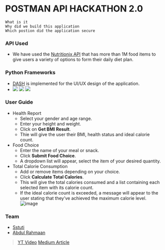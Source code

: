 # POSTMAN API HACKATHON 2.0
	What is it 
	Why did we build this application
	Which postion did the application secure
### API Used
- We have used the [Nutritionix API](https://www.nutritionix.com/database) that has more than 1M food items to give users a variety of options to form their daily diet plan.
### Python Frameworks
- [DASH](https://dash.plotly.com/introduction) is implemented for the UI/UX design of the application. 
- ![](https://img.shields.io/badge/Dash-blue?style=for-the-badge&logo=Dash&logoColor=white) ![](https://img.shields.io/badge/PyCharm-000000.svg?&style=for-the-badge&logo=PyCharm&logoColor=white) ![](https://img.shields.io/badge/Python-FFD43B?style=for-the-badge&logo=python&logoColor=blue)
### User Guide
- Health Report
  - Select your gender and age range.
  - Enter your height and weight.
  - Click on **Get BMI Result**.
  - Thie will give the user their BMI, health status and ideal calorie count.
- Food Choice
  - Enter the name of your meal or snack.
  - Click **Submit Food Choice**.
  - A dropdown list will appear, select the item of your desired quantity. 
- Total Calorie Consumption
  - Add or remove items depending on your choice.
  - Click **Calculate Total Calories**.
  - This will give the total calories consumed and a list containing each selected item with its calorie count.
  - If the ideal calorie count is exceeded, a message will appear to the user stating that they’ve achieved the maximum calorie level.
![image](https://user-images.githubusercontent.com/100038013/216224034-5a435754-ffcf-4f6b-b986-2a477857f375.png)

### Team
- [Sstuti](https://www.github.com/sstuti)
- [Abdul Rahmaan](https://github.com/AbdulRahmaan03)

> [YT Video](https://www.youtube.com/watch?v=yLLdIU5rovU)
> [Medium Article](https://medium.com/@f20200034_26949/daily-calorie-consumption-tracker-using-nutritionix-api-7600f5e1c80b)
